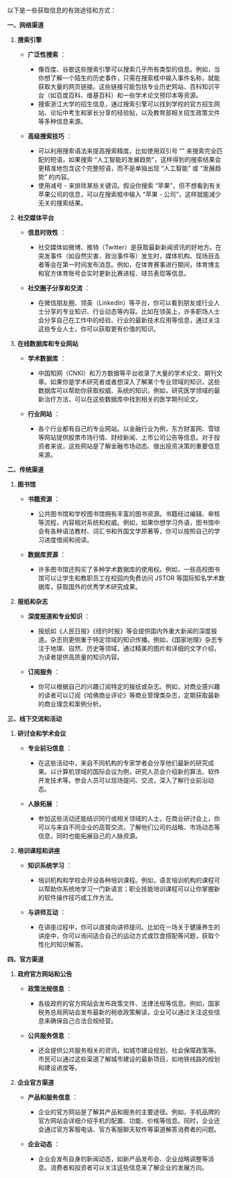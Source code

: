 以下是一些获取信息的有效途径和方式：

**一、网络渠道**

  1. **搜索引擎**
     * **广泛性搜索** ：
       * 像百度、谷歌这些搜索引擎可以搜索几乎所有类型的信息。例如，当你想了解一个陌生的历史事件，只需在搜索框中输入事件名称，就能获取大量的网页链接。这些链接可能包括专业历史网站、百科知识平台（如百度百科、维基百科）和一些学术论文预印本等资源。
       * 搜索浙江大学的招生信息，通过搜索引擎可以找到学校的官方招生网站、论坛中考生和家长分享的经验贴，以及教育部相关招生政策文件等多种信息来源。

     * **高级搜索技巧** ：
       * 可以利用搜索语法来提高搜索精度。比如使用双引号 “” 来搜索完全匹配的短语，如果搜索 “人工智能的发展趋势”，这样得到的搜索结果会更精准地包含这个完整短语，而不是单独出现 “人工智能” 或 “发展趋势” 的内容。
       * 使用减号 - 来排除某些关键词。假设你搜索 “苹果”，但不想看到有关苹果公司的信息，可以在搜索框中输入 “苹果 - 公司”，这样就能减少无关的搜索结果。

  2. **社交媒体平台**
     * **信息时效性** ：
       * 社交媒体如微博、推特（Twitter）是获取最新新闻资讯的好地方。在突发事件（如自然灾害、政治事件等）发生时，媒体机构、现场目击者等会在第一时间发布消息。例如，在体育赛事进行期间，体育博主和官方体育账号会实时更新比赛进程、球员表现等信息。

     * **社交圈子分享和交流** ：
       * 在微信朋友圈、领英（LinkedIn）等平台，你可以看到朋友或行业人士分享的专业知识、行业动态等内容。比如在领英上，许多职场人士会分享自己在工作中的经验、行业的最新技术应用等信息，通过关注这些专业人士，你可以获取更有价值的知识。

  3. **在线数据库和专业网站**
     * **学术数据库** ：
       * 中国知网（CNKI）和万方数据等平台收录了大量的学术论文、期刊文章。如果你是学术研究者或者想深入了解某个专业领域的知识，这些数据库可以帮助你获取权威、系统的知识。例如，研究医学领域的最新治疗方法，可以在这些数据库中找到相关的医学期刊论文。

     * **行业网站** ：
       * 各个行业都有自己的专业网站。以金融行业为例，东方财富网、雪球等网站提供股票市场行情、财经新闻、上市公司公告等信息。对于投资者来说，这些网站是了解金融市场动态、做出投资决策的重要信息来源。

**二、传统渠道**

  1. **图书馆**
     * **书籍资源** ：
       * 公共图书馆和学校图书馆拥有丰富的图书资源。书籍经过编辑、审核等流程，内容相对系统和权威。例如，如果你想学习外语，图书馆中会有各种语法教材、词汇书和外国文学原著等，你可以按照自己的学习进度借阅和阅读。

     * **数据库资源** ：
       * 许多图书馆还购买了多种学术数据库的使用权。例如，一些高校图书馆可以让学生和教职员工在校园内免费访问 JSTOR 等国际知名学术数据库，获取国外的优秀学术研究成果。

  2. **报纸和杂志**
     * **深度报道和专业知识** ：
       * 报纸如《人民日报》《纽约时报》等会提供国内外重大新闻的深度报道。杂志则更侧重于特定领域的知识传播。例如，《国家地理》杂志专注于地理、自然、历史等领域，通过精美的图片和详细的文字介绍，为读者提供高质量的知识内容。

     * **订阅服务** ：
       * 你可以根据自己的兴趣订阅特定的报纸或杂志。例如，对商业感兴趣的读者可以订阅《哈佛商业评论》等商业管理类杂志，定期获取最新的商业理念和案例分析。

**三、线下交流和活动**

  1. **研讨会和学术会议**
     * **专业前沿信息** ：
       * 在这些活动中，来自不同机构的专家学者会分享他们最新的研究成果。以计算机领域的国际会议为例，研究人员会介绍新的算法、软件开发技术等。参会人员可以现场提问、交流，深入了解行业前沿动态。

     * **人脉拓展** ：
       * 参加这些活动还能结识同行或相关领域的人士。在商业研讨会上，你可以与来自不同企业的高管交流，了解他们公司的战略、市场动态等信息，同时也能拓展自己的人脉资源。

  2. **培训课程和讲座**
     * **知识系统学习** ：
       * 培训机构和学校会开设各种培训课程。例如，语言培训机构的课程可以帮助你系统地学习一门新语言；职业技能培训课程可以让你掌握新的软件操作技巧或工作方法。

     * **与讲师互动** ：
       * 在讲座过程中，你可以直接向讲师提问。比如在一场关于健康养生的讲座中，你可以询问适合自己的运动方式或饮食搭配等问题，获取个性化的知识解答。

**四、官方渠道**

  1. **政府官方网站和公告**
     * **政策法规信息** ：
       * 各级政府的官方网站会发布政策文件、法律法规等信息。例如，国家税务总局网站会发布最新的税收政策解读，企业可以通过关注这些信息来确保自己合法合规经营。

     * **公共服务信息** ：
       * 还会提供公共服务相关的资讯，如城市建设规划、社会保障政策等。市民可以通过这些渠道了解城市建设的最新项目，如地铁线路的规划和建设进度等。

  2. **企业官方渠道**
     * **产品和服务信息** ：
       * 企业的官方网站是了解其产品和服务的主要途径。例如，手机品牌的官方网站会详细介绍手机的配置、功能、价格等信息。同时，企业还会通过官方客服电话、官方客服聊天软件等渠道解答消费者的问题。

     * **企业动态** ：
       * 企业会发布自身的新闻动态，如新产品发布会、企业战略调整等消息。消费者和投资者可以关注这些信息来了解企业的发展方向。